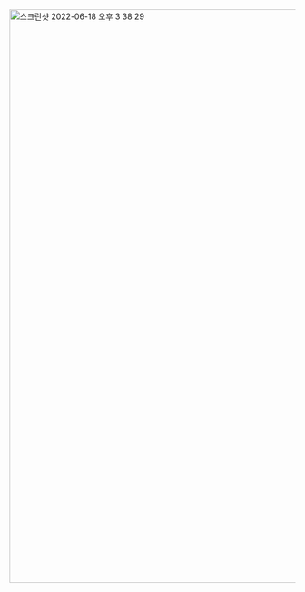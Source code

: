 <img width="1009" alt="스크린샷 2022-06-18 오후 3 38 29" src="https://user-images.githubusercontent.com/77223336/174426153-2d5c791c-660e-45af-9ac9-7bff9a0e0b48.png">
